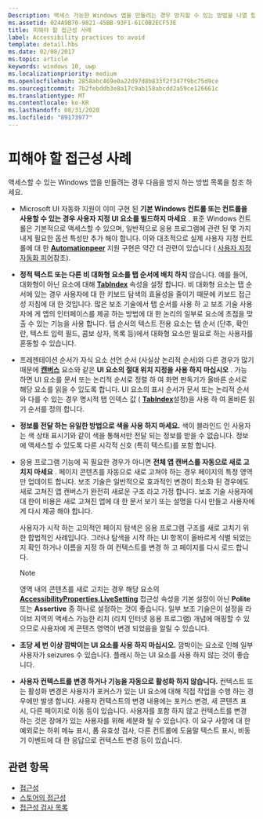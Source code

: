 ```yaml
---
Description: 액세스 가능한 Windows 앱을 만들려는 경우 방지할 수 있는 방법을 나열 합니다.
ms.assetid: 024A9B70-9821-45BB-93F1-61C0B2ECF53E
title: 피해야 할 접근성 사례
label: Accessibility practices to avoid
template: detail.hbs
ms.date: 02/08/2017
ms.topic: article
keywords: windows 10, uwp
ms.localizationpriority: medium
ms.openlocfilehash: 2858abc469e0a22d97d8b833f2f347f9bc75d9ce
ms.sourcegitcommit: 7b2febddb3e8a17c9ab158abcdd2a59ce126661c
ms.translationtype: MT
ms.contentlocale: ko-KR
ms.lasthandoff: 08/31/2020
ms.locfileid: "89173977"
---
```

# <a name="accessibility-practices-to-avoid"></a>피해야 할 접근성 사례

액세스할 수 있는 Windows 앱을 만들려는 경우 다음을 방지 하는 방법 목록을 참조 하세요. 

* Microsoft UI 자동화 지원이 이미 구현 된 **기본 Windows 컨트롤 또는 컨트롤을 사용할 수 있는 경우 사용자 지정 UI 요소를 빌드하지 마세요** . 표준 Windows 컨트롤은 기본적으로 액세스할 수 있으며, 일반적으로 응용 프로그램에 관련 된 몇 가지 내게 필요한 옵션 특성만 추가 해야 합니다. 이와 대조적으로 실제 사용자 지정 컨트롤에 대 한 [**Automationpeer**](/uwp/api/Windows.UI.Xaml.Automation.Peers.AutomationPeer) 지원 구현은 약간 더 관련이 있습니다 ( [사용자 지정 자동화 피어](custom-automation-peers.md)참조).
* **정적 텍스트 또는 다른 비 대화형 요소를 탭 순서에 배치 하지** 않습니다. 예를 들어, 대화형이 아닌 요소에 대해 [**TabIndex**](/uwp/api/windows.ui.xaml.controls.control.tabindex) 속성을 설정 합니다. 비 대화형 요소는 탭 순서에 있는 경우 사용자에 대 한 키보드 탐색의 효율성을 줄이기 때문에 키보드 접근성 지침에 대 한 것입니다. 많은 보조 기술에서 탭 순서를 사용 하 고 보조 기술 사용자에 게 앱의 인터페이스를 제공 하는 방법에 대 한 논리의 일부로 요소에 초점을 맞출 수 있는 기능을 사용 합니다. 탭 순서의 텍스트 전용 요소는 탭 순서 (단추, 확인란, 텍스트 입력 필드, 콤보 상자, 목록 등)에서 대화형 요소만 필요로 하는 사용자를 혼동할 수 있습니다.
* 프레젠테이션 순서가 자식 요소 선언 순서 (사실상 논리적 순서)와 다른 경우가 많기 때문에 [**캔버스**](/uwp/api/Windows.UI.Xaml.Controls.Canvas) 요소와 같은 **UI 요소의 절대 위치 지정을 사용 하지 마십시오** . 가능 하면 UI 요소를 문서 또는 논리적 순서로 정렬 하 여 화면 판독기가 올바른 순서로 해당 요소를 읽을 수 있도록 합니다. UI 요소의 표시 순서가 문서 또는 논리적 순서와 다를 수 있는 경우 명시적 탭 인덱스 값 ( [**TabIndex**](/uwp/api/windows.ui.xaml.controls.control.tabindex)설정)을 사용 하 여 올바른 읽기 순서를 정의 합니다.
* **정보를 전달 하는 유일한 방법으로 색을 사용 하지 마세요.** 색이 블라인드 인 사용자는 색 상태 표시기와 같이 색을 통해서만 전달 되는 정보를 받을 수 없습니다. 정보에 액세스할 수 있도록 다른 시각적 신호 (특히 텍스트)를 포함 합니다.
* 응용 프로그램 기능에 꼭 필요한 경우가 아니면 **전체 앱 캔버스를 자동으로 새로 고치지 마세요** . 페이지 콘텐츠를 자동으로 새로 고쳐야 하는 경우 페이지의 특정 영역만 업데이트 합니다. 보조 기술은 일반적으로 효과적인 변경이 최소화 된 경우에도 새로 고쳐진 앱 캔버스가 완전히 새로운 구조 라고 가정 합니다. 보조 기술 사용자에 대 한이 비용은 새로 고쳐진 앱에 대 한 문서 보기 또는 설명을 다시 만들고 사용자에 게 다시 제공 해야 합니다.
  
  사용자가 시작 하는 고의적인 페이지 탐색은 응용 프로그램 구조를 새로 고치기 위한 합법적인 사례입니다. 그러나 탐색을 시작 하는 UI 항목이 올바르게 식별 되었는지 확인 하거나 이름을 지정 하 여 컨텍스트를 변경 하 고 페이지를 다시 로드 합니다.

  > [!NOTE]
  > 영역 내의 콘텐츠를 새로 고치는 경우 해당 요소의 [**AccessibilityProperties.LiveSetting**](/uwp/api/windows.ui.xaml.automation.automationproperties.livesettingproperty) 접근성 속성을 기본 설정이 아닌 **Polite** 또는 **Assertive** 중 하나로 설정하는 것이 좋습니다. 일부 보조 기술은이 설정을 라이브 지역의 액세스 가능한 리치 (리치 인터넷 응용 프로그램) 개념에 매핑할 수 있으므로 사용자에 게 콘텐츠 영역이 변경 되었음을 알릴 수 있습니다.

* **초당 세 번 이상 깜박이는 UI 요소를 사용 하지 마십시오.** 깜박이는 요소로 인해 일부 사용자가 seizures 수 있습니다. 플래시 하는 UI 요소를 사용 하지 않는 것이 좋습니다.
* **사용자 컨텍스트를 변경 하거나 기능을 자동으로 활성화 하지 않습니다.** 컨텍스트 또는 활성화 변경은 사용자가 포커스가 있는 UI 요소에 대해 직접 작업을 수행 하는 경우에만 발생 합니다. 사용자 컨텍스트의 변경 내용에는 포커스 변경, 새 콘텐츠 표시, 다른 페이지로 이동 등이 있습니다. 사용자를 포함 하지 않고 컨텍스트를 변경 하는 것은 장애가 있는 사용자를 위해 세분화 될 수 있습니다. 이 요구 사항에 대 한 예외로는 하위 메뉴 표시, 폼 유효성 검사, 다른 컨트롤에 도움말 텍스트 표시, 비동기 이벤트에 대 한 응답으로 컨텍스트 변경 등이 있습니다.

<span id="related_topics"/>

## <a name="related-topics"></a>관련 항목  
* [접근성](accessibility.md)
* [스토어의 접근성](accessibility-in-the-store.md)
* [접근성 검사 목록](accessibility-checklist.md)